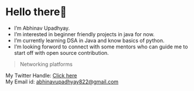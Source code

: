 # Hello there👋

- I’m Abhinav Upadhyay.
- I’m interested in beginner friendly projects in java for now.
- I’m currently learning DSA in Java and know basics of python.
- I’m looking forword to connect with some mentors who can guide me to start off with open source contribution.

>Networking platforms

My Twitter Handle: 
[Click here](https://twitter.com/Abhinavsacc)<br>
My Email id:
abhinavupadhyay822@gmail.com<br>


<!---
Abhinav-Upadhyay03/Abhinav-Upadhyay03 is a ✨ special ✨ repository because its `README.md` (this file) appears on your GitHub profile.
You can click the Preview link to take a look at your changes.
--->
